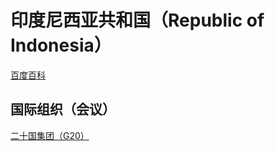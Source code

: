 # 印度尼西亚共和国（Republic of Indonesia）

[百度百科](https://baike.baidu.com/item/%E5%8D%B0%E5%BA%A6%E5%B0%BC%E8%A5%BF%E4%BA%9A/129972)

## 国际组织（会议）

[二十国集团（G20）](../#二十国集团-g20)